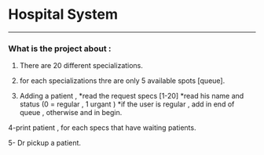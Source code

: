 # Hospital System
---

### What is the project about : 

1. There are 20 different specializations.

2. for each specializations thre are only 5 available spots [queue].

3. Adding a patient ,
   *read the request specs [1-20]
   *read his name and status (0 = regular , 1 urgant )
   *if the user is regular , add in end of queue , otherwise and in begin. 

4-print patient , for each specs that have waiting patients.

5- Dr pickup a patient.
